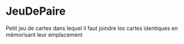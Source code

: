 # JeuDePaire
Petit jeu de cartes dans lequel il faut joindre les cartes identiques en mémorisant leur emplacement



